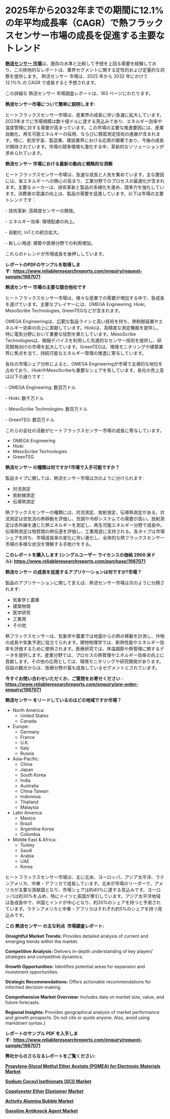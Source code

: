 <p><h1>2025年から2032年までの期間に12.1%の年平均成長率（CAGR）で熱フラックスセンサー市場の成長を促進する主要なトレンド</h1></p><p data-sourcepos="1:1-1:157"><strong><a href="https://www.reliableresearchreports.com/heat-flux-sensors-r1987071?utm_campaign=107&utm_medium=36&utm_source=Github&utm_content=ia&utm_term=03042025&utm_id=heat-flux-sensors">熱流センサー 市場</a></strong>は、既存の水準と比較して予想を上回る需要を経験しており、この排他的なレポートは、業界セグメントに関する定性的および定量的な洞察を提供します。 熱流センサー 市場は、2025 年から 2032 年にかけて 12.1%% の CAGR で成長すると予想されます。</p>
<p data-sourcepos="3:1-3:50">この詳細な 熱流センサー 市場調査レポートは、163 ページにわたります。</p>
<p><strong>熱流センサー市場について簡単に説明します:</strong></p>
<p><p>ヒートフラックスセンサー市場は、産業界の成長に伴い急速に拡大しています。2023年までに市場規模は数十億ドルに達する見込みであり、エネルギー効率や温度管理に対する需要が高まっています。この市場の主要な推進要因には、産業自動化、再生可能エネルギーの採用、ならびに精密測定技術の進展が含まれます。特に、航空宇宙、製造業、建設業界における応用が顕著であり、今後の成長が期待されています。市場の競争環境も激化する中、革新的なソリューションが求められています。</p></p>
<p><strong>熱流センサー 市場における最新の動向と戦略的な洞察</strong></p>
<p><p>ヒートフラックスセンサー市場は、急速な成長と人気を集めています。主な要因には、省エネルギーへの関心の高まり、工業分野でのプロセスの最適化が含まれます。主要なメーカーは、技術革新と製品の多様化を進め、競争力を強化しています。消費者の意識の向上は、製品の需要を促進しています。以下は市場の主要トレンドです：</p><p>- 技術革新: 高精度センサーの開発。</p><p>- エネルギー効率: 環境配慮の向上。</p><p>- 自動化: IoTとの統合拡大。</p><p>- 新しい用途: 建築や医療分野での利用増加。</p><p>これらのトレンドが市場成長を後押ししています。</p></p>
<p><strong>レポートのPDFのサンプルを取得します</strong><strong>:&nbsp;&nbsp;<a href="https://www.reliableresearchreports.com/enquiry/request-sample/1987071?utm_campaign=107&utm_medium=36&utm_source=Github&utm_content=ia&utm_term=03042025&utm_id=heat-flux-sensors">https://www.reliableresearchreports.com/enquiry/request-sample/1987071</a></strong></p>
<p><strong>熱流センサー 市場の主要な競合他社です</strong></p>
<p><p>ヒートフラックスセンサー市場は、様々な産業での需要が増加する中で、急成長を遂げています。主要なプレイヤーには、OMEGA Engineering, Hioki, MesoScribe Technologies, GreenTEGなどが含まれます。</p><p>OMEGA Engineeringは、広範な製品ラインと高い技術を持ち、熱制御装置やエネルギー効率の向上に貢献しています。Hiokiは、高精度な測定機器を提供し、特に電気分野において重要な役割を果たしています。MesoScribe Technologiesは、微細デバイスを利用した先進的なセンサー技術を提供し、研究開発向けの市場を拡大しています。GreenTEGは、環境モニタリングや建築業界に焦点を当て、持続可能なエネルギー管理の推進に寄与しています。</p><p>各社の市場シェア分析によると、OMEGA Engineeringが市場で主導的な地位を占めており、HiokiやMesoScribeも重要なシェアを有しています。各社の売上高は以下の通りです：</p><p>- OMEGA Engineering: 数百万ドル</p><p>- Hioki: 数千万ドル</p><p>- MesoScribe Technologies: 数百万ドル</p><p>- GreenTEG: 数百万ドル</p><p>これらの会社の活動がヒートフラックスセンサー市場の成長に寄与しています。</p></p>
<p><ul><li>OMEGA Engineering</li><li>Hioki</li><li>MesoScribe Technologies</li><li>GreenTEG</li></ul></p>
<p><strong>熱流センサー の種類は何ですか?市場で入手可能ですか？</strong></p>
<p>製品タイプに関しては、熱流センサー市場は次のように分けられます:</p>
<p><ul><li>対流測定</li><li>放射線測定</li><li>伝導熱測定</li></ul></p>
<p><p>熱フラックスセンサーの種類には、対流測定、放射測定、伝導熱測定がある。対流測定は空気流の熱移動を評価し、空調や冷却システムでの需要が高い。放射測定は赤外線を通じた熱エネルギーを測定し、再生可能エネルギー分野で成長中。伝導熱測定は物質間の熱伝達を評価し、工業用途に支持される。各タイプは市場シェアを持ち、市場成長率の変化に伴い進化し、全体的な熱フラックスセンサー市場の多様な状況を理解する手助けをする。</p></p>
<p><strong>このレポートを購入します (シングルユーザー ライセンスの価格 2900 米ドル):&nbsp;<a href="https://www.reliableresearchreports.com/purchase/1987071?utm_campaign=107&utm_medium=36&utm_source=Github&utm_content=ia&utm_term=03042025&utm_id=heat-flux-sensors">https://www.reliableresearchreports.com/purchase/1987071</a></strong></p>
<p><strong>熱流センサー の成長を促進するアプリケーションは何ですか?市場？</strong></p>
<p>製品のアプリケーションに関して言えば、熱流センサー市場は次のように分類されます:</p>
<p><ul><li>気象学と農業</li><li>建築物理</li><li>医学研究</li><li>工業用</li><li>その他</li></ul></p>
<p><p>熱フラックスセンサーは、気象学や農業では地面からの熱の移動を計測し、作物の成長や気象予測に役立てられます。建物物理学では、断熱性能やエネルギー効率を評価するために使用されます。医療研究では、体温調節や熱管理に関するデータを提供します。産業分野では、プロセスの熱管理やエネルギー効率の向上に貢献します。その他の応用としては、環境モニタリングや研究開発があります。収益の観点からは、医療分野が最も成長しているセグメントとされています。</p></p>
<p><strong>今すぐお問い合わせいただくか、ご質問をお寄せください</strong><strong>&nbsp;</strong>-<strong><a href="https://www.reliableresearchreports.com/enquiry/pre-order-enquiry/1987071?utm_campaign=107&utm_medium=36&utm_source=Github&utm_content=ia&utm_term=03042025&utm_id=heat-flux-sensors">https://www.reliableresearchreports.com/enquiry/pre-order-enquiry/1987071</a></strong></p>
<p><strong>熱流センサー をリードしているのはどの地域ですか市場？</strong></p>
<p><ul>
    <li>
        North America:
        <ul>
            <li>United States</li>
            <li>Canada</li>
        </ul>
    </li>
    <li>
        Europe:
        <ul>
            <li>Germany</li>
            <li>France</li>
            <li>U.K.</li>
            <li>Italy</li>
            <li>Russia</li>
        </ul>
    </li>
    <li>
        Asia-Pacific:
        <ul>
            <li>China</li>
            <li>Japan</li>
            <li>South Korea</li>
            <li>India</li>
            <li>Australia</li>
            <li>China Taiwan</li>
            <li>Indonesia</li>
            <li>Thailand</li>
            <li>Malaysia</li>
        </ul>
    </li>
    <li>
        Latin America:
        <ul>
            <li>Mexico</li>
            <li>Brazil</li>
            <li>Argentina Korea</li>
            <li>Colombia</li>
        </ul>
    </li>
    <li>
        Middle East & Africa:
        <ul>
            <li>Turkey</li>
            <li>Saudi</li>
            <li>Arabia</li>
            <li>UAE</li>
            <li>Korea</li>
        </ul>
    </li>
    </ul></p>
<p><p>ヒートフラックスセンサー市場は、主に北米、ヨーロッパ、アジア太平洋、ラテンアメリカ、中東・アフリカで成長しています。北米が市場のリーダーで、アメリカが主要な貢献国となり、市場シェアは約40%に達する見込みです。ヨーロッパは約30%を占め、特にドイツと英国が牽引しています。アジア太平洋地域は急成長中で、中国とインドが中心となり、約20%のシェアを持つと予測されています。ラテンアメリカと中東・アフリカはそれぞれ約5%のシェアを持つ見込みです。</p></p>
<p><strong>この 熱流センサー の主な利点&nbsp; 市場調査レポート:</strong></p>
<p><strong>{Insightful Market Trends:</strong> Provides detailed analysis of current and emerging trends within the market.</p>
<p><strong>Competitive Analysis:</strong> Delivers in-depth understanding of key players' strategies and competitive dynamics.</p>
<p><strong>Growth Opportunities:</strong> Identifies potential areas for expansion and investment opportunities.</p>
<p><strong>Strategic Recommendations:</strong> Offers actionable recommendations for informed decision-making.</p>
<p><strong>Comprehensive Market Overview: </strong>Includes data on market size, value, and future forecasts.</p>
<p><strong>Regional Insights: </strong>Provides geographical analysis of market performance and growth prospects. Do not cite or quote anyone. Also, avoid using markdown syntax.}</p>
<p><strong>レポートのサンプル PDF を入手します:&nbsp;</strong><strong>&nbsp;<a href="https://www.reliableresearchreports.com/enquiry/request-sample/1987071?utm_campaign=107&utm_medium=36&utm_source=Github&utm_content=ia&utm_term=03042025&utm_id=heat-flux-sensors">https://www.reliableresearchreports.com/enquiry/request-sample/1987071</a></strong></p>
<p></p>
<p></p>
<p></p>
<p></p>
<p><strong>弊社からのさらなるレポートをご覧ください:</strong></p>
<p><strong><p><a href="https://github.com/molayrabeta/Market-Research-Report-List-1/blob/main/propylene-glycol-methyl-ether-acetate-pgmea-for-electronic-materials-market.md?utm_campaign=107&utm_medium=36&utm_source=Github&utm_content=ia&utm_term=03042025&utm_id=heat-flux-sensors">Propylene Glycol Methyl Ether Acetate (PGMEA) for Electronic Materials Market</a></p><p><a href="https://github.com/dukawashviro/Market-Research-Report-List-1/blob/main/sodium-cocoyl-isethionate-sci-market.md?utm_campaign=107&utm_medium=36&utm_source=Github&utm_content=ia&utm_term=03042025&utm_id=heat-flux-sensors">Sodium Cocoyl Isethionate (SCI) Market</a></p><p><a href="https://github.com/rembaentin6f/Market-Research-Report-List-1/blob/main/copolyester-ether-elastomer-market.md?utm_campaign=107&utm_medium=36&utm_source=Github&utm_content=ia&utm_term=03042025&utm_id=heat-flux-sensors">Copolyester Ether Elastomer Market</a></p><p><a href="https://github.com/tineamonaya/Market-Research-Report-List-1/blob/main/activity-alumina-bubble-market.md?utm_campaign=107&utm_medium=36&utm_source=Github&utm_content=ia&utm_term=03042025&utm_id=heat-flux-sensors">Activity Alumina Bubble Market</a></p><p><a href="https://github.com/koopalujale2/Market-Research-Report-List-1/blob/main/gasoline-antiknock-agent-market.md?utm_campaign=107&utm_medium=36&utm_source=Github&utm_content=ia&utm_term=03042025&utm_id=heat-flux-sensors">Gasoline Antiknock Agent Market</a></p></strong></p>